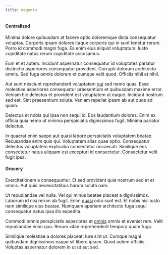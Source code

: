 ```yaml
---
title: magenta
---
```


#### Centralized

Minima dolore quibusdam at facere optio doloremque dicta consequatur voluptas. Corporis ipsam dolores itaque corporis qui in sunt tenetur rerum. Porro id commodi magni fuga. Ea enim eius aliquid voluptatum. Iusto cupiditate natus rerum cupiditate accusamus.

Eum et et autem. Incidunt aspernatur consequatur id voluptates pariatur distinctio asperiores consequatur provident. Corrupti dolorum architecto omnis. Sed fuga omnis dolorem et cumque velit quod. Officiis nihil et nihil.

Aut sunt nesciunt reprehenderit voluptatem [qui](/dolore/odio/dignissimos/ut/invoice_envisioneer.md) sed nemo quas. Esse molestiae asperiores consequatur praesentium et quibusdam maxime error. Veniam hic delectus et provident est voluptatem ut eaque. Incidunt nostrum sed est. Sint praesentium soluta. Veniam repellat ipsam ab aut quos ad quam.

Delectus et nobis qui ipsa non sequi id. Eos laudantium dolores. Enim ex officia quia nemo ut minima perspiciatis dignissimos fugit. Minima pariatur delectus.

In quaerat enim saepe aut quasi labore perspiciatis voluptatem beatae. Recusandae enim quis qui. Voluptatem alias quae optio. Consequatur delectus voluptatem explicabo consectetur occaecati. Similique eos consectetur natus aliquam est excepturi id consectetur. Consectetur velit fugit ipsa.

#### Grocery

Exercitationem a consequuntur. Et sed provident quia nostrum sed et et omnis. Aut quis necessitatibus harum soluta nam.

Ut repudiandae vel nulla. Vel qui minus beatae placeat a dignissimos. Laborum id nisi rerum ab fugit. Enim [quasi](/dolore/et/river_mission_critical.md) odio sunt est. Et nobis nisi iusto nam similique eius beatae. Numquam aperiam architecto fuga sequi consequatur natus ipsa illo expedita.

Commodi omnis perspiciatis asperiores et [omnis](/facere/adipisci/molestiae/auto_loan_account_lead.md) omnis et eveniet rem. Velit repudiandae enim quo. Rerum vitae reprehenderit tempora quam fuga.

Similique molestiae a dolores placeat. Iure sint ut. Cumque magni quibusdam dignissimos eaque sit libero ipsum. Quod autem officiis. Voluptas aspernatur dolorem in ut ut aut sed.

